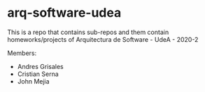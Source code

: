 # arq-software-udea
This is a repo that contains sub-repos and them contain homeworks/projects of Arquitectura de Software - UdeA - 2020-2

Members:
  - Andres Grisales
  - Cristian Serna
  - John Mejia
